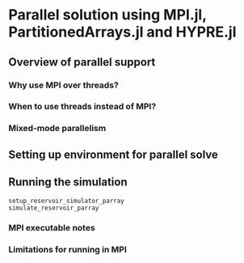 # Parallel solution using MPI.jl, PartitionedArrays.jl and HYPRE.jl

## Overview of parallel support

### Why use MPI over threads?

### When to use threads instead of MPI?

### Mixed-mode parallelism

## Setting up environment for parallel solve

## Running the simulation

```@docs
setup_reservoir_simulator_parray
simulate_reservoir_parray
```

### MPI executable notes

### Limitations for running in MPI
